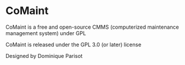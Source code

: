# CoMaint

CoMaint is a free and open-source CMMS (computerized maintenance management system) under GPL 

CoMaint is released under the GPL 3.0 (or later) license

Designed by Dominique Parisot


